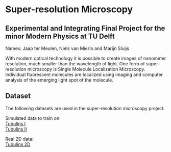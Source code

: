 # Super-resolution Microscopy
## Experimental and Integrating Final Project for the minor Modern Physics at TU Delft
Names: Jaap ter Meulen, Niels van Mierlo and Marijn Sluijs

With modern optical technology it is possible to create images of nanometer resolution, 
much smaller than the wavelength of light. One form of super-resolution microscopy is Single Molecule Localization Microscopy. Individual fluorescent molecules are
localized using imaging and computer analysis of the emerging light spot of the molecule.

## Dataset
The following datasets are used in the super-resolution microscopy project:

Simulated data to train on:  
[Tubulins I](https://srm.epfl.ch/DatasetPage?name=Tubulins_I)  
[Tubulins II](https://srm.epfl.ch/DatasetPage?name=Tubulins_II) 
 
Real 2D data:  
[Tubulins 2D](https://srm.epfl.ch/DatasetPage?name=Tubulin-COS7-Flip565-2D)